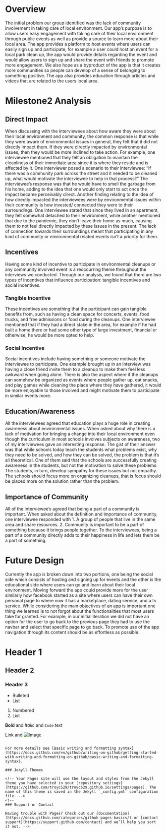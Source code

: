 <!-- # Leaf, Your Environmental Community Starts Here -->

# Overview

The initial problem our group identified was the lack of community involvement in taking care of local environment. Our app’s purpose is to allow users easy engagement with taking care of their local environment through public events as well as provide a source to learn more about their local area. The app provides a platform to host events where users can easily sign up and participate, for example a user could host an event for a local park clean up, the app would provide details regarding the event and would allow users to sign up and share the event with friends to promote more engagement. We also hope as a byproduct of the app is that it creates more communities so people can develop of a sense of belonging to something positive. The app also provides education through articles and videos that are related to the users local area.

# Milestone2 Analysis

## Direct Impact

When discussing with the interviewees about how aware they were about their local environment and community, the common response is that while they were aware of environmental issues in general, they felt that it did not directly impact them. If they were directly impacted by environmental issues, then they would be more inclined to take action. For example, one interviewee mentioned that they felt an obligation to maintain the cleanliness of their immediate area since it is where they reside and is affected by it. One interviewer posed a scenario to their interviewee: “If there was a community park across the street and it needed to be cleaned up, what would motivate the interviewee to help in that process?” The interviewee’s response was that he would have to smell the garbage from his home, adding to the idea that one would only start to act once the impact became perceivably direct.
Another finding relating to the idea of how directly impacted the interviewees were by environmental issues within their community is how invested/ connected they were to their surroundings. One interviewee stated that since they lived in an apartment, they felt somewhat detached to their environment, while another mentioned that due to the pandemic, they don’t leave their home as much, causing them to not feel directly impacted by these issues in the present. The lack of connection towards their surroundings meant that participating in any kind of community or environmental related events isn’t a priority for them. 

## Incentives

Having some kind of incentive to participate in environmental cleanups or any community involved event is a reoccurring theme throughout the interviews we conducted. Through our analysis, we found that there are two types of incentives that influence participation: tangible incentives and social incentives. 

### Tangible Incentive

These incentives are something that the participant can gain tangible benefits from, such as having a clean space for concerts, events, food trucks, and free admissions or food during the cleanups. One interviewee mentioned that if they had a direct stake in the area, for example if he had built a home there or had some other type of large investment, financial or otherwise, he would be more opted to help.   

### Social Incentive

Social incentives include having something or someone motivate the interviewee to participate. One example brought up in an interview was having a close friend invite them to a cleanup to make them feel less awkward when going alone. There is also the aspect where if the cleanups can somehow be organized as events where people gather up, eat snacks, and play games while cleaning the place where they have gathered, it would be more enjoyable to those involved and might motivate them to participate in similar events more.   

## Education/Awareness

All the interviewees agreed that education plays a huge role in creating awareness about environmental issues. When asked about why there is a lack of motivation for bringing a change into their local environment even though the curriculum in most schools involves subjects on awareness, two of my interviewees gave an interesting response. The gist of their answer was that while schools today teach the students what problems exist, why they need to be solved, and how they can be solved, the problem is that it’s all theoretical. One of them said that the schools are successfully creating awareness in the students, but not the motivation to solve these problems. The students, in turn, develop sympathy for these issues but not empathy. The schools should focus more on organizing cleanups, that is focus should be placed more on the solution rather than the problem.

## Importance of Community

All of the interviewee’s agreed that being a part of a community is important. When asked about the definition and importance of community, one interviewee responded with 1. A group of people that live in the same area and share resources. 2. Community is important to be a part of something because it brings people together. To the interviewees, being a part of a community directly adds to their happiness in life and lets them be a part of something.

# Future Design

Currently the app is broken down into two portions, one being the social side which consists of hosting and signing up for events and the other is the educational side where users can go and learn about their local environment. Moving forward the app could provide more for the user similarly how facebook started as a site where users can have their own personal page to where now it has a marketplace, dating service, and a tv service. While considering the main objectives of an app is important one thing we learned is to not forgot about the functionalities that most users take for granted. For example, in our initial iteration we did not have an option for the user to go back to the previous page they had to use the navbar and select that specific page to go back. To promote use of the app navigation through its content should be as effortless as possible.

# Header 1
## Header 2
### Header 3

- Bulleted
- List

1. Numbered
2. List

**Bold** and _Italic_ and `Code` text

[Link](url) and ![Image](src)
```

For more details see [Basic writing and formatting syntax](https://docs.github.com/en/github/writing-on-github/getting-started-with-writing-and-formatting-on-github/basic-writing-and-formatting-syntax).

### Jekyll Themes

<!-- Your Pages site will use the layout and styles from the Jekyll theme you have selected in your [repository settings](https://github.com/troyc529/troyc529.github.io/settings/pages). The name of this theme is saved in the Jekyll `_config.yml` configuration file. -->
<!-- 
### Support or Contact

Having trouble with Pages? Check out our [documentation](https://docs.github.com/categories/github-pages-basics/) or [contact support](https://support.github.com/contact) and we’ll help you sort it out. --> 
